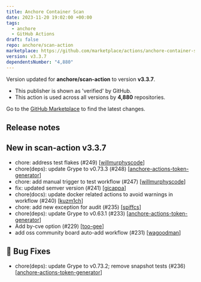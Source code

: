 ```yaml
---
title: Anchore Container Scan
date: 2023-11-20 19:02:00 +00:00
tags:
  - anchore
  - GitHub Actions
draft: false
repo: anchore/scan-action
marketplace: https://github.com/marketplace/actions/anchore-container-scan
version: v3.3.7
dependentsNumber: "4,880"
---
```



Version updated for **anchore/scan-action** to version **v3.3.7**.
- This publisher is shown as 'verified' by GitHub.
- This action is used across all versions by **4,880** repositories.

Go to the [GitHub Marketplace](https://github.com/marketplace/actions/anchore-container-scan) to find the latest changes.

## Release notes

## New in scan-action v3.3.7

- chore: address test flakes (#249) [[willmurphyscode](https://github.com/willmurphyscode)]
- chore(deps): update Grype to v0.73.3 (#248) [[anchore-actions-token-generator](https://github.com/anchore-actions-token-generator)]
- chore: add manual trigger to test workflow (#247) [[willmurphyscode](https://github.com/willmurphyscode)]
- fix: updated semver version (#241) [[gicappa](https://github.com/gicappa)]
- chore(docs): update docker related actions to avoid warnings in workflow (#240) [[kuzm1ch](https://github.com/kuzm1ch)]
- chore: add new exception for audit (#235) [[spiffcs](https://github.com/spiffcs)]
- chore(deps): update Grype to v0.63.1 (#233) [[anchore-actions-token-generator](https://github.com/anchore-actions-token-generator)]
- Add by-cve option (#229) [[too-gee](https://github.com/too-gee)]
- add oss community board auto-add workflow (#231) [[wagoodman](https://github.com/wagoodman)]

## 🐛 Bug Fixes

- chore(deps): update Grype to v0.73.2; remove snapshot tests (#236) [[anchore-actions-token-generator](https://github.com/anchore-actions-token-generator)]

